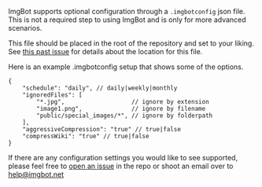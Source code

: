 ImgBot supports optional configuration through a `.imgbotconfig` json file.
This is not a required step to using ImgBot and is only for more advanced scenarios.

This file should be placed in the root of the repository and set to your liking.
See [this past issue](https://github.com/dabutvin/ImgBot/issues/49) for details about the location for this file.

Here is an example .imgbotconfig setup that shows some of the options.

```
{
    "schedule": "daily", // daily|weekly|monthly
    "ignoredFiles": [
        "*.jpg",                   // ignore by extension
        "image1.png",              // ignore by filename
        "public/special_images/*", // ignore by folderpath
    ],
    "aggressiveCompression": "true" // true|false
    "compressWiki": "true" // true|false
}
```

If there are any configuration settings you would like to see supported,
please feel free to [open an issue](https://github.com/dabutvin/ImgBot/issues/new) in the repo or shoot an email over
to help@imgbot.net
